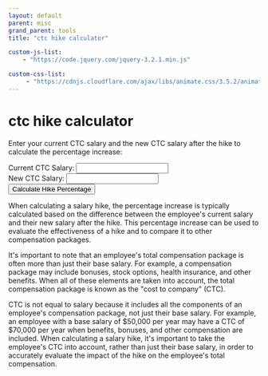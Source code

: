 ```yaml
---
layout: default
parent: misc
grand_parent: tools
title: "ctc hike calculator"

custom-js-list:
    - "https://code.jquery.com/jquery-3.2.1.min.js"

custom-css-list:
     - "https://cdnjs.cloudflare.com/ajax/libs/animate.css/3.5.2/animate.min.css"
---
```


# ctc hike calculator
<p>Enter your current CTC salary and the new CTC salary after the hike to calculate the percentage increase:</p>
<label for="current-salary">Current CTC Salary:</label>
<input type="number" id="current-salary">
<br>
<label for="new-salary">New CTC Salary:</label>
<input type="number" id="new-salary">
<br>
<button onclick="calculateHike()">Calculate Hike Percentage</button>
<p id="hike-percentage"></p>

<script>
  function calculateHike() {
    const currentSalary = document.getElementById("current-salary").value;
    const newSalary = document.getElementById("new-salary").value;
    const hikePercentage = ((newSalary - currentSalary) / currentSalary) * 100;
    document.getElementById("hike-percentage").innerHTML = `The percentage increase is: ${hikePercentage.toFixed(2)}%`;
  }
</script>

When calculating a salary hike, the percentage increase is typically calculated based on the difference between the employee's current salary and their new salary after the hike. This percentage increase can be used to evaluate the effectiveness of a hike and to compare it to other compensation packages.

It's important to note that an employee's total compensation package is often more than just their base salary. For example, a compensation package may include bonuses, stock options, health insurance, and other benefits. When all of these elements are taken into account, the total compensation package is known as the "cost to company" (CTC).

CTC is not equal to salary because it includes all the components of an employee's compensation package, not just their base salary. For example, an employee with a base salary of $50,000 per year may have a CTC of $70,000 per year when benefits, bonuses, and other compensation are included. When calculating a salary hike, it's important to take the employee's CTC into account, rather than just their base salary, in order to accurately evaluate the impact of the hike on the employee's total compensation.
